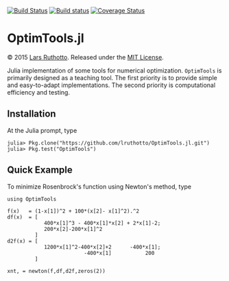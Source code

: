 [![Build Status](https://travis-ci.org/lruthotto/OptimTools.jl.svg?branch=master)](https://travis-ci.org/lruthotto/OptimTools.jl.svg)
[![Build status](https://ci.appveyor.com/api/projects/status/61rviuke750imsc1?svg=true)](https://ci.appveyor.com/project/lruthotto/optimtools-jl)
[![Coverage Status](https://coveralls.io/repos/lruthotto/OptimTools.jl/badge.svg)](https://coveralls.io/r/lruthotto/OptimTools.jl)




OptimTools.jl
=========================

&copy; 2015 [Lars Ruthotto](http://www.mathcs.emory.edu/~lruthot/). Released under the [MIT License](https://github.com/lruthotto/KrylovMethods.jl/blob/master/LICENSE).

Julia implementation of some tools for numerical optimization. ``OptimTools`` is primarily designed as a teaching tool. The first priority is to provide simple and easy-to-adapt implementations. The second priority is computational efficiency and testing.

## Installation

At the Julia prompt, type
```
julia> Pkg.clone("https://github.com/lruthotto/OptimTools.jl.git")
julia> Pkg.test("OptimTools")
```
## Quick Example
To minimize Rosenbrock's function using Newton's method, type

```
using OptimTools

f(x)   = (1-x[1])^2 + 100*(x[2]- x[1]^2).^2
df(x)  = [
            400*x[1]^3 - 400*x[1]*x[2] + 2*x[1]-2; 
            200*x[2]-200*x[1]^2  
         ]
d2f(x) = [
            1200*x[1]^2-400*x[2]+2      -400*x[1]; 
                         -400*x[1]           200
         ]

xnt, = newton(f,df,d2f,zeros(2))
```



